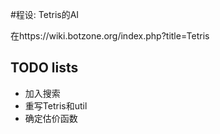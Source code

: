 #程设: Tetris的AI

在https://wiki.botzone.org/index.php?title=Tetris
## TODO lists
* 加入搜索
* 重写Tetris和util
* 确定估价函数

